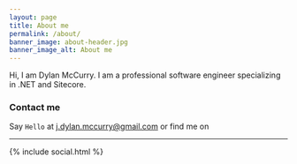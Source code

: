 ```yaml
---
layout: page
title: About me
permalink: /about/
banner_image: about-header.jpg
banner_image_alt: About me
---
```


Hi, I am Dylan McCurry. I am a professional software engineer specializing in .NET and Sitecore.


### Contact me

Say `Hello` at j.dylan.mccurry@gmail.com or find me on

---

{% include social.html %}

[pw]: http://processwire.com
[jekyll]: http://jekyllrb.com
